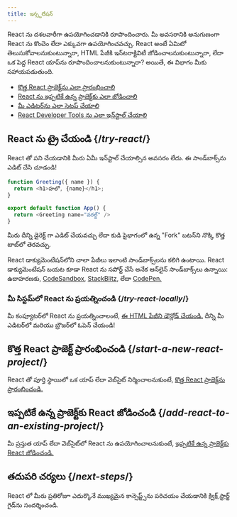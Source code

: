 ```yaml
---
title: ఇన్స్టలేషన్
---
```


<Intro>

React ను దశలవారీగా ఉపయోగించడానికి రూపొందించారు. మీ అవసరానికి అనుగుణంగా React ను కొంచెం లేదా ఎక్కువగా ఉపయోగించవచ్చు. React అంటే ఏమిటో తెలుసుకోవాలనుకుంటున్నారా, HTML పేజీకి ఇన్‌టరాక్టివిటీ జోడించాలనుకుంటున్నారా, లేదా ఒక పెద్ద React యాప్‌ను రూపొందించాలనుకుంటున్నారా? అయితే, ఈ విభాగం మీకు సహాయపడుతుంది.

</Intro>

<YouWillLearn isChapter={true}>

* [కొత్త React ప్రాజెక్ట్‌ను ఎలా ప్రారంభించాలి](/learn/start-a-new-react-project)
* [React ను ఇప్పటికే ఉన్న ప్రాజెక్ట్‌కు ఎలా జోడించాలి](/learn/add-react-to-an-existing-project)
* [మీ ఎడిటర్‌ను ఎలా సెటప్ చేయాలి](/learn/editor-setup)
* [React Developer Tools ను ఎలా ఇన్‌స్టాల్ చేయాలి](/learn/react-developer-tools)

</YouWillLearn>

## React ను ట్రై చేయండి {/*try-react*/}

React తో పని చేయడానికి మీరు ఏమీ ఇన్‌స్టాల్ చేయాల్సిన అవసరం లేదు. ఈ సాండ్‌బాక్స్‌ను ఎడిట్ చేసి చూడండి!

<Sandpack>

```js
function Greeting({ name }) {
  return <h1>హలో, {name}</h1>;
}

export default function App() {
  return <Greeting name="వరల్డ్" />
}
```

</Sandpack>

మీరు దీన్ని డైరెక్ట్ గా ఎడిట్ చేయవచ్చు లేదా కుడి పైభాగంలో ఉన్న "Fork" బటన్‌ని నొక్కి కొత్త టాబ్‌లో తెరవచ్చు.

React డాక్యుమెంటేషన్‌లోని చాలా పేజీలు ఇలాంటి సాండ్‌బాక్స్‌లను కలిగి ఉంటాయి. React డాక్యుమెంటేషన్ బయట కూడా React ను సపోర్ట్ చేసే అనేక ఆన్‌లైన్ సాండ్‌బాక్స్‌లు ఉన్నాయి: ఉదాహరణకు, [CodeSandbox](https://codesandbox.io/s/new), [StackBlitz](https://stackblitz.com/fork/react), లేదా [CodePen.](https://codepen.io/pen?template=QWYVwWN)

### మీ సిస్టమ్‌లో React ను ప్రయత్నించండి {/*try-react-locally*/}

మీ కంప్యూటర్‌లో React ను ప్రయత్నించాలంటే, [ఈ HTML పేజీని డౌన్లోడ్ చేయండి.](https://gist.githubusercontent.com/gaearon/0275b1e1518599bbeafcde4722e79ed1/raw/db72dcbf3384ee1708c4a07d3be79860db04bff0/example.html) దీన్ని మీ ఎడిటర్‌లో మరియు బ్రౌజర్‌లో ఓపెన్ చేయండి!

## కొత్త React ప్రాజెక్ట్ ప్రారంభించండి {/*start-a-new-react-project*/}

React తో పూర్తి స్థాయిలో ఒక యాప్ లేదా వెబ్‌సైట్ నిర్మించాలనుకుంటే, [కొత్త React ప్రాజెక్ట్‌ను ప్రారంభించండి.](/learn/start-a-new-react-project)

## ఇప్పటికే ఉన్న ప్రాజెక్ట్‌కు React జోడించండి {/*add-react-to-an-existing-project*/}

మీ ప్రస్తుత యాప్ లేదా వెబ్‌సైట్‌లో React ను ఉపయోగించాలనుకుంటే, [ఇప్పటికే ఉన్న ప్రాజెక్ట్‌కు React జోడించండి.](/learn/add-react-to-an-existing-project)

## తదుపరి చర్యలు {/*next-steps*/}

React లో మీరు ప్రతిరోజూ ఎదుర్కొనే ముఖ్యమైన కాన్సెప్ట్స్‌ను పరిచయం చేయడానికి [క్విక్ స్టార్ట్](/learn) గైడ్‌ను సందర్శించండి.
